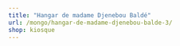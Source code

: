 ```yaml
---
title: "Hangar de madame Djenebou Baldé"
url: /mongo/hangar-de-madame-djenebou-balde-3/
shop: kiosque
---
```

